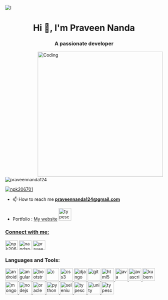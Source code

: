 
![l](https://github.com/PraveenNanda124/PraveenNanda124/assets/116082827/ed97125e-d56f-41fd-88ea-f810869875d9)


<h1 align="center">Hi 👋, I'm Praveen Nanda</h1>
<h3 align="center">A passionate developer</h3>
<img align="right" alt="Coding" width="400" src="https://process.filestackapi.com/cache=expiry:max/resize=width:1050/efbSR18hT5uRKuo0zoMA">
<p align="left"> <img src="https://komarev.com/ghpvc/?username=praveennanda124&label=Profile%20views&color=0e75b6&style=flat" alt="praveennanda124" /> </p>

<p align="left"> <a href="https://twitter.com/npk206701" target="blank"><img src="https://img.shields.io/twitter/follow/npk206701?logo=twitter&style=for-the-badge" alt="npk206701" /></a> </p>

- 📫 How to reach me **praveennanda124@gmail.com**

- Portfolio : [My website](https://praveen-nanda-tech.netlify.app) <a href="https://praveen-nanda-tech.netlify.app/" target="_blank" rel="noreferrer"> <img src="https://cdn-icons-png.flaticon.com/512/726/726107.png" alt="typescript" width="40" height="40"/> 

<h3 align="left">Connect with me:</h3>
<p align="left">
<a href="https://twitter.com/npk206701" target="blank"><img align="center" src="https://i.pinimg.com/736x/ee/af/9c/eeaf9ce3ab22ecb3904daea1b2eab04a.jpg" alt="npk206701" height="30" width="40" /></a>
<a href="https://linkedin.com/in/praveennanda" target="blank"><img align="center" src="https://cdn3d.iconscout.com/3d/free/thumb/linkedin-logo-6858729-5638273.png" alt="nandapraveenkumar" height="30" width="40" /></a>
<a href="https://instagram.com/praveen_npk24" target="blank"><img align="center" src="https://upload.wikimedia.org/wikipedia/commons/thumb/e/e7/Instagram_logo_2016.svg/768px-Instagram_logo_2016.svg.png" alt="praveen_npk24" height="30" width="40" /></a>
</p>

<h3 align="left">Languages and Tools:</h3>
<p align="left"> <a href="https://developer.android.com" target="_blank" rel="noreferrer"> <img src="https://upload.wikimedia.org/wikipedia/commons/thumb/d/d7/Android_robot.svg/872px-Android_robot.svg.png" alt="android" width="40" height="40"/> </a> <a href="https://angular.io" target="_blank" rel="noreferrer"> <img src="https://angular.io/assets/images/logos/angular/angular.svg" alt="angular" width="40" height="40"/> </a> <a href="https://getbootstrap.com" target="_blank" rel="noreferrer"> <img src="https://upload.wikimedia.org/wikipedia/commons/thumb/b/b2/Bootstrap_logo.svg/512px-Bootstrap_logo.svg.png" alt="bootstrap" width="40" height="40"/> </a> <a href="https://www.cprogramming.com/" target="_blank" rel="noreferrer"> <img src="https://i.pinimg.com/736x/71/5b/59/715b59c8c7545d9dafb1a04111edde40.jpg" alt="c" width="40" height="40"/> </a> <a href="https://www.w3schools.com/css/" target="_blank" rel="noreferrer"> <img src="https://upload.wikimedia.org/wikipedia/commons/thumb/6/62/CSS3_logo.svg/2048px-CSS3_logo.svg.png" alt="css3" width="40" height="40"/> </a> <a href="https://www.djangoproject.com/" target="_blank" rel="noreferrer"> <img src="https://cdn.worldvectorlogo.com/logos/django.svg" alt="django" width="40" height="40"/> </a> <a href="https://git-scm.com/" target="_blank" rel="noreferrer"> <img src="https://www.vectorlogo.zone/logos/git-scm/git-scm-icon.svg" alt="git" width="40" height="40"/> </a> <a href="https://www.w3.org/html/" target="_blank" rel="noreferrer"> <img src="https://upload.wikimedia.org/wikipedia/commons/thumb/6/61/HTML5_logo_and_wordmark.svg/2048px-HTML5_logo_and_wordmark.svg.png" alt="html5" width="40" height="40"/> </a> <a href="https://www.java.com" target="_blank" rel="noreferrer"> <img src="https://i0.wp.com/www.techbooky.com/wp-content/uploads/2019/10/java-logo.png?resize=750%2C500&ssl=1" alt="java" width="40" height="40"/> </a> <a href="https://developer.mozilla.org/en-US/docs/Web/JavaScript" target="_blank" rel="noreferrer"> <img src="https://upload.wikimedia.org/wikipedia/commons/thumb/9/99/Unofficial_JavaScript_logo_2.svg/480px-Unofficial_JavaScript_logo_2.svg.png" alt="javascript" width="40" height="40"/> </a> <a href="https://kubernetes.io" target="_blank" rel="noreferrer"> <img src="https://www.vectorlogo.zone/logos/kubernetes/kubernetes-icon.svg" alt="kubernetes" width="40" height="40"/> </a> <a href="https://www.mongodb.com/" target="_blank" rel="noreferrer"> <img src="https://res.cloudinary.com/crunchbase-production/image/upload/c_lpad,f_auto,q_auto:eco,dpr_1/erkxwhl1gd48xfhe2yld" alt="mongodb" width="40" height="40"/> </a> <a href="https://nodejs.org" target="_blank" rel="noreferrer"> <img src="https://w7.pngwing.com/pngs/232/470/png-transparent-circle-js-node-node-js-programming-round-icon-popular-services-brands-vol-icon.png" alt="nodejs" width="40" height="40"/> </a> <a href="https://www.oracle.com/" target="_blank" rel="noreferrer"> <img src="https://i.pinimg.com/originals/08/ed/5e/08ed5e21ba68fda78747257e5aa4bb70.png" alt="oracle" width="40" height="40"/> </a> <a href="https://www.python.org" target="_blank" rel="noreferrer"> <img src="https://cdn.pixabay.com/photo/2020/01/22/12/33/python-4785225_1280.jpg" alt="python" width="40" height="40"/> </a> <a href="https://www.selenium.dev" target="_blank" rel="noreferrer"> <img src="https://upload.wikimedia.org/wikipedia/commons/d/d5/Selenium_Logo.png" alt="selenium" width="40" height="40"/> </a> <a href="https://www.typescriptlang.org/" target="_blank" rel="noreferrer"> <img src="https://cdn.worldvectorlogo.com/logos/typescript-2.svg" alt="typescript" width="40" height="40"/> </a> <a href="https://unity.com/" target="_blank" rel="noreferrer"> <img src="https://www.vectorlogo.zone/logos/unity3d/unity3d-icon.svg" alt="unity" width="40" height="40"/> </a>  <a href="https://www.typescriptlang.org/" target="_blank" rel="noreferrer"> <img src="https://cdn.cdnlogo.com/logos/r/85/react.svg" alt="typescript" width="40" height="40"/> </p>


